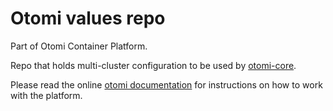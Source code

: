 # Otomi values repo

Part of Otomi Container Platform.

Repo that holds multi-cluster configuration to be used by [otomi-core](https://github.com/redkubes/otomi-core).

Please read the online [otomi documentation](https://redkubes.github.io/otomi/) for instructions on how to work with the platform.
